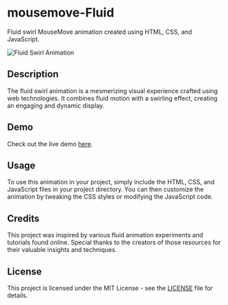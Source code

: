 # mousemove-Fluid
Fluid swirl MouseMove animation created using HTML, CSS, and JavaScript.

![Fluid Swirl Animation](https://roaring-hotteok-11f773.netlify.app/)

## Description

The fluid swirl animation is a mesmerizing visual experience crafted using web technologies. It combines fluid motion with a swirling effect, creating an engaging and dynamic display.

## Demo

Check out the live demo [here](https://roaring-hotteok-11f773.netlify.app/).

## Usage

To use this animation in your project, simply include the HTML, CSS, and JavaScript files in your project directory. You can then customize the animation by tweaking the CSS styles or modifying the JavaScript code.

## Credits

This project was inspired by various fluid animation experiments and tutorials found online. Special thanks to the creators of those resources for their valuable insights and techniques.

## License

This project is licensed under the MIT License - see the [LICENSE](LICENSE) file for details.

